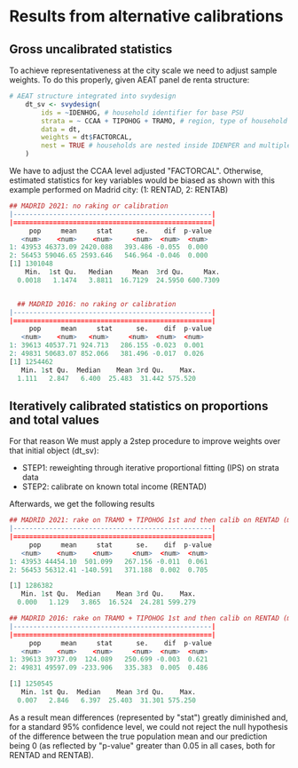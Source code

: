 # Results from alternative calibrations

## Gross uncalibrated statistics

To achieve representativeness at the city scale we need to adjust sample weights. To do this properly, given AEAT panel de renta structure:

```r
# AEAT structure integrated into svydesign
    dt_sv <- svydesign(
        ids = ~IDENHOG, # household identifier for base PSU
        strata = ~ CCAA + TIPOHOG + TRAMO, # region, type of household and income quantile
        data = dt,
        weights = dt$FACTORCAL,
        nest = TRUE # households are nested inside IDENPER and multiple REFCAT
    )
```

We have to adjust the CCAA level adjusted "FACTORCAL". Otherwise, estimated statistics for key variables would be biased as shown with this example performed on Madrid city: (1: RENTAD, 2: RENTAB)

```r
## MADRID 2021: no raking or calibration
|--------------------------------------------------|
|==================================================|
     pop     mean     stat      se.    dif  p-value
   <num>    <num>    <num>     <num>  <num>  <num>
1: 43953 46373.09 2420.088   393.486 -0.055  0.000
2: 56453 59046.65 2593.646   546.964 -0.046  0.000
[1] 1301048
    Min.  1st Qu.   Median     Mean  3rd Qu.     Max.
  0.0018   1.1474   3.8811  16.7129  24.5950 600.7309


  ## MADRID 2016: no raking or calibration
|--------------------------------------------------|
|==================================================|
     pop     mean     stat      se.    dif  p-value
   <num>    <num>   <num>     <num>  <num>  <num>
1: 39613 40537.71 924.713   286.155 -0.023  0.001
2: 49831 50683.07 852.066   381.496 -0.017  0.026
[1] 1254462
   Min. 1st Qu.  Median    Mean 3rd Qu.    Max.
  1.111   2.847   6.400  25.483  31.442 575.520
```


## Iteratively calibrated statistics on proportions and total values

For that reason We must apply a 2step procedure to improve weights over that initial object (dt_sv):

* STEP1: reweighting through iterative proportional fitting (IPS) on strata data
* STEP2: calibrate on known total income (RENTAD)

Afterwards, we get the following results

```r
## MADRID 2021: rake on TRAMO + TIPOHOG 1st and then calib on RENTAD (method raking)
|--------------------------------------------------|
|==================================================|
     pop     mean     stat      se.    dif  p-value
   <num>    <num>    <num>     <num>  <num>  <num>
1: 43953 44454.10  501.099   267.156 -0.011  0.061
2: 56453 56312.41 -140.591   371.188  0.002  0.705

[1] 1286382
   Min. 1st Qu.  Median    Mean 3rd Qu.    Max.
  0.000   1.129   3.865  16.524  24.281 599.279

## MADRID 2016: rake on TRAMO + TIPOHOG 1st and then calib on RENTAD (method raking)
|--------------------------------------------------|
|==================================================|
     pop     mean     stat      se.    dif  p-value
   <num>    <num>    <num>     <num>  <num>  <num>
1: 39613 39737.09  124.089   250.699 -0.003  0.621
2: 49831 49597.09 -233.906   335.383  0.005  0.486

[1] 1250545
   Min. 1st Qu.  Median    Mean 3rd Qu.    Max.
  0.007   2.846   6.397  25.403  31.301 575.250
```

As a result mean differences (represented by "stat") greatly diminished and, for a standard 95% confidence level, we could not reject the null hypothesis of the difference between the true population mean and our prediction being 0 (as reflected by "p-value" greater than 0.05 in all cases, both for RENTAD and RENTAB).